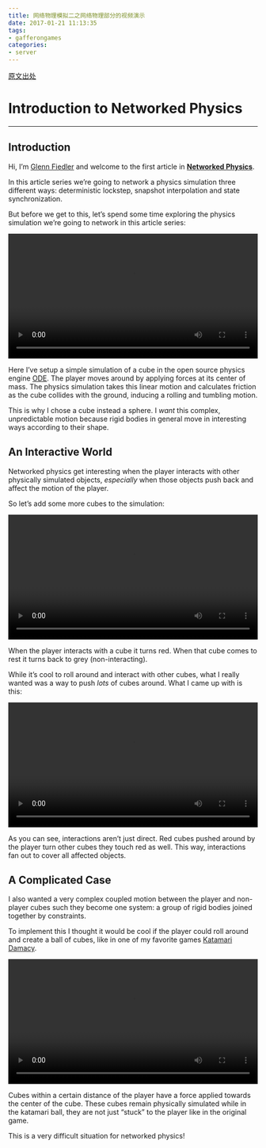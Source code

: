 ```yaml
---
title: 网络物理模拟二之网络物理部分的视频演示
date: 2017-01-21 11:13:35
tags:
- gafferongames
categories:
- server
---
```


[原文出处](https://gafferongames.com/post/introduction_to_networked_physics/)


<h1 id="introduction-to-networked-physics">Introduction to Networked Physics</h1>

------------


<h2 id="introduction">Introduction</h2>
<p>Hi, I&rsquo;m <a href="https://gafferongames.com/about">Glenn Fiedler</a> and welcome to the first article in <strong><a href="https://gafferongames.com/categories/networked-physics/">Networked Physics</a></strong>.</p>
<p>In this article series we&rsquo;re going to network a physics simulation three different ways: deterministic lockstep, snapshot interpolation and state synchronization.</p>
<p>But before we get to this, let&rsquo;s spend some time exploring the physics simulation we’re going to network in this article series:</p>
<video preload="auto" autoplay="autoplay" loop="loop" width="100%" controls="controls">
<source src="/img/intro_network_physics_1.mp4" type="video/mp4" />
Your browser does not support the video tag.
</video>
<p>Here I’ve setup a simple simulation of a cube in the open source physics engine <a href="http://www.ode.org">ODE</a>. The player moves around by applying forces at its center of mass. The physics simulation takes this linear motion and calculates friction as the cube collides with the ground, inducing a rolling and tumbling motion.</p>
<p>This is why I chose a cube instead a sphere. I <em>want</em> this complex, unpredictable motion because rigid bodies in general move in interesting ways according to their shape.</p>
<h2 id="an-interactive-world">An Interactive World</h2>
<p>Networked physics get interesting when the player interacts with other physically simulated objects, <em>especially</em> when those objects push back and affect the motion of the player.</p>
<p>So let&rsquo;s add some more cubes to the simulation:</p>
<video preload="auto" autoplay="autoplay" loop="loop" width="100%" controls="controls">
<source src="/img/intro_network_physics_2.mp4" type="video/mp4" />
Your browser does not support the video tag.
</video>
<p>When the player interacts with a cube it turns red. When that cube comes to rest it turns back to grey (non-interacting).</p>
<p>While it’s cool to roll around and interact with other cubes, what I really wanted was a way to push <em>lots</em> of cubes around. What I came up with is this:</p>
<video preload="auto" autoplay="autoplay" loop="loop" width="100%" controls="controls">
<source src="/img/intro_network_physics_3.mp4" type="video/mp4" />
Your browser does not support the video tag.
</video>
<p>As you can see, interactions aren’t just direct. Red cubes pushed around by the player turn other cubes they touch red as well. This way, interactions fan out to cover all affected objects.</p>
<h2 id="a-complicated-case">A Complicated Case</h2>
<p>I also wanted a very complex coupled motion between the player and non-player cubes such they become one system: a group of rigid bodies joined together by constraints.</p>
<p>To implement this I thought it would be cool if the player could roll around and create a ball of cubes, like in one of my favorite games <a href="https://en.wikipedia.org/wiki/Katamari_Damacy">Katamari Damacy</a>.</p>
<video preload="auto" autoplay="autoplay" loop="loop" width="100%" controls="controls">
<source src="/img/intro_network_physics_4.mp4" type="video/mp4" />
Your browser does not support the video tag.
</video>
<p>Cubes within a certain distance of the player have a force applied towards the center of the cube. These cubes remain physically simulated while in the katamari ball, they are not just “stuck” to the player like in the original game.</p>
<p>This is a very difficult situation for networked physics!</p>
